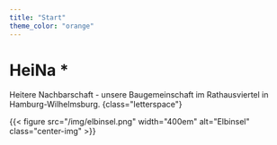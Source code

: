 ```yaml
---
title: "Start"
theme_color: "orange"
---
```


# HeiNa *

Heitere Nachbarschaft - unsere Baugemeinschaft im Rathausviertel in Hamburg-Wilhelmsburg.
{class="letterspace"}

{{< figure src="/img/elbinsel.png" width="400em" alt="Elbinsel" class="center-img" >}}
